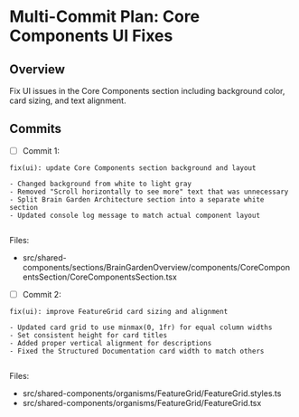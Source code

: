 # Multi-Commit Plan: Core Components UI Fixes

## Overview
Fix UI issues in the Core Components section including background color, card sizing, and text alignment.

## Commits

- [ ] Commit 1: 
<!-- fix(ui): update Core Components section background and layout -->

```commit-subject
fix(ui): update Core Components section background and layout
```

```commit-body
- Changed background from white to light gray
- Removed "Scroll horizontally to see more" text that was unnecessary
- Split Brain Garden Architecture section into a separate white section
- Updated console log message to match actual component layout
```

```commit-footer
```

Files:
- src/shared-components/sections/BrainGardenOverview/components/CoreComponentsSection/CoreComponentsSection.tsx

- [ ] Commit 2: 
<!-- fix(ui): improve FeatureGrid card sizing and alignment -->

```commit-subject
fix(ui): improve FeatureGrid card sizing and alignment
```

```commit-body
- Updated card grid to use minmax(0, 1fr) for equal column widths
- Set consistent height for card titles
- Added proper vertical alignment for descriptions
- Fixed the Structured Documentation card width to match others
```

```commit-footer
```

Files:
- src/shared-components/organisms/FeatureGrid/FeatureGrid.styles.ts
- src/shared-components/organisms/FeatureGrid/FeatureGrid.tsx 